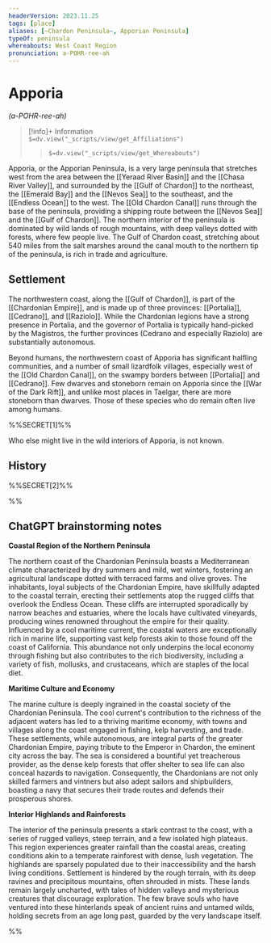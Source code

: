 ```yaml
---
headerVersion: 2023.11.25
tags: [place]
aliases: [~Chardon Peninsula~, Apporian Peninsula]
typeOf: peninsula
whereabouts: West Coast Region
pronunciation: a-POHR-ree-ah
---
```

# Apporia
*(a-POHR-ree-ah)*
>[!info]+ Information  
> `$=dv.view("_scripts/view/get_Affiliations")`  
>> `$=dv.view("_scripts/view/get_Whereabouts")`

Apporia, or the Apporian Peninsula, is a very large peninsula that stretches west from the area between the [[Yeraad River Basin]] and the [[Chasa River Valley]], and surrounded by the [[Gulf of Chardon]] to the northeast, the [[Emerald Bay]] and the [[Nevos Sea]] to the southeast, and the [[Endless Ocean]] to the west. The [[Old Chardon Canal]] runs through the base of the peninsula, providing a shipping route between the [[Nevos Sea]] and the [[Gulf of Chardon]]. The northern interior of the peninsula is dominated by wild lands of rough mountains, with deep valleys dotted with forests, where few people live. The Gulf of Chardon coast, stretching about 540 miles from the salt marshes around the canal mouth to the northern tip of the peninsula, is rich in trade and agriculture. 
## Settlement

The northwestern coast, along the [[Gulf of Chardon]], is part of the [[Chardonian Empire]], and is made up of three provinces: [[Portalia]], [[Cedrano]], and [[Raziolo]]. While the Chardonian legions have a strong presence in Portalia, and the governor of Portalia is typically hand-picked by the Magistros, the further provinces (Cedrano and especially Raziolo) are substantially autonomous. 

Beyond humans, the northwestern coast of Apporia has significant halfling communities, and a number of small lizardfolk villages, especially west of the [[Old Chardon Canal]], on the swampy borders between [[Portalia]] and [[Cedrano]]. Few dwarves and stoneborn remain on Apporia since the [[War of the Dark Rift]], and unlike most places in Taelgar, there are more stoneborn than dwarves. Those of these species who do remain often live among humans. 

%%SECRET[1]%%

Who else might live in the wild interiors of Apporia, is not known. 

## History 


%%SECRET[2]%%


%%
## ChatGPT brainstorming notes


**Coastal Region of the Northern Peninsula**

The northern coast of the Chardonian Peninsula boasts a Mediterranean climate characterized by dry summers and mild, wet winters, fostering an agricultural landscape dotted with terraced farms and olive groves. The inhabitants, loyal subjects of the Chardonian Empire, have skillfully adapted to the coastal terrain, erecting their settlements atop the rugged cliffs that overlook the Endless Ocean. These cliffs are interrupted sporadically by narrow beaches and estuaries, where the locals have cultivated vineyards, producing wines renowned throughout the empire for their quality. Influenced by a cool maritime current, the coastal waters are exceptionally rich in marine life, supporting vast kelp forests akin to those found off the coast of California. This abundance not only underpins the local economy through fishing but also contributes to the rich biodiversity, including a variety of fish, mollusks, and crustaceans, which are staples of the local diet.

**Maritime Culture and Economy**

The marine culture is deeply ingrained in the coastal society of the Chardonian Peninsula. The cool current's contribution to the richness of the adjacent waters has led to a thriving maritime economy, with towns and villages along the coast engaged in fishing, kelp harvesting, and trade. These settlements, while autonomous, are integral parts of the greater Chardonian Empire, paying tribute to the Emperor in Chardon, the eminent city across the bay. The sea is considered a bountiful yet treacherous provider, as the dense kelp forests that offer shelter to sea life can also conceal hazards to navigation. Consequently, the Chardonians are not only skilled farmers and vintners but also adept sailors and shipbuilders, boasting a navy that secures their trade routes and defends their prosperous shores.

**Interior Highlands and Rainforests**

The interior of the peninsula presents a stark contrast to the coast, with a series of rugged valleys, steep terrain, and a few isolated high plateaus. This region experiences greater rainfall than the coastal areas, creating conditions akin to a temperate rainforest with dense, lush vegetation. The highlands are sparsely populated due to their inaccessibility and the harsh living conditions. Settlement is hindered by the rough terrain, with its deep ravines and precipitous mountains, often shrouded in mists. These lands remain largely uncharted, with tales of hidden valleys and mysterious creatures that discourage exploration. The few brave souls who have ventured into these hinterlands speak of ancient ruins and untamed wilds, holding secrets from an age long past, guarded by the very landscape itself.

%%